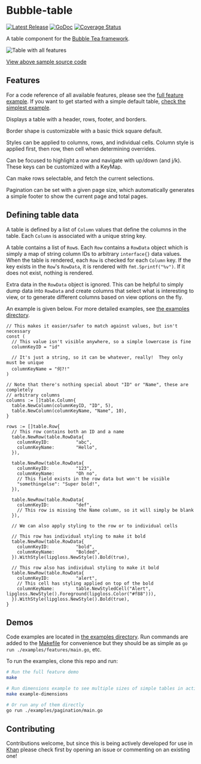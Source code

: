# Bubble-table

<p>
  <a href="https://github.com/Evertras/bubble-table/releases"><img src="https://img.shields.io/github/release/Evertras/bubble-table.svg" alt="Latest Release"></a>
  <a href="https://pkg.go.dev/github.com/evertras/bubble-table/table?tab=doc"><img src="https://godoc.org/github.com/golang/gddo?status.svg" alt="GoDoc"></a>
  <a href='https://coveralls.io/github/Evertras/bubble-table?branch=main'><img src='https://coveralls.io/repos/github/Evertras/bubble-table/badge.svg?branch=main' alt='Coverage Status'/></a>
</p>

A table component for the [Bubble Tea framework](https://github.com/charmbracelet/bubbletea).

![Table with all features](https://user-images.githubusercontent.com/5923958/154851497-78a28031-db82-4a95-a4c7-dae5b0d6cf00.png)

[View above sample source code](./examples/features/main.go)

## Features

For a code reference of all available features, please see the [full feature example](./examples/features/main.go).
If you want to get started with a simple default table, [check the simplest example](./examples/simplest/main.go).

Displays a table with a header, rows, footer, and borders.

Border shape is customizable with a basic thick square default.

Styles can be applied to columns, rows, and individual cells.  Column style is
applied first, then row, then cell when determining overrides.

Can be focused to highlight a row and navigate with up/down (and j/k).  These
keys can be customized with a KeyMap.

Can make rows selectable, and fetch the current selections.

Pagination can be set with a given page size, which automatically generates a
simple footer to show the current page and total pages.

## Defining table data

A table is defined by a list of `Column` values that define the columns in the
table.  Each `Column` is associated with a unique string key.

A table contains a list of `Row`s.  Each `Row` contains a `RowData` object which
is simply a map of string column IDs to arbitrary `interface{}` data values.
When the table is rendered, each `Row` is checked for each `Column` key.  If the
key exists in the `Row`'s `RowData`, it is rendered with `fmt.Sprintf("%v")`.
If it does not exist, nothing is rendered.

Extra data in the `RowData` object is ignored.  This can be helpful to simply
dump data into `RowData` and create columns that select what is interesting to
view, or to generate different columns based on view options on the fly.

An example is given below.  For more detailed examples, see
[the examples directory](./examples).

```golang
// This makes it easier/safer to match against values, but isn't necessary
const (
  // This value isn't visible anywhere, so a simple lowercase is fine
  columnKeyID = "id"

  // It's just a string, so it can be whatever, really!  They only must be unique
  columnKeyName = "何?!"
)

// Note that there's nothing special about "ID" or "Name", these are completely
// arbitrary columns
columns := []table.Column{
  table.NewColumn(columnKeyID, "ID", 5),
  table.NewColumn(columnKeyName, "Name", 10),
}

rows := []table.Row{
  // This row contains both an ID and a name
  table.NewRow(table.RowData{
    columnKeyID:          "abc",
    columnKeyName:        "Hello",
  }),

  table.NewRow(table.RowData{
    columnKeyID:          "123",
    columnKeyName:        "Oh no",
    // This field exists in the row data but won't be visible
    "somethingelse": "Super bold!",
  }),

  table.NewRow(table.RowData{
    columnKeyID:          "def",
    // This row is missing the Name column, so it will simply be blank
  }),

  // We can also apply styling to the row or to individual cells

  // This row has individual styling to make it bold
  table.NewRow(table.RowData{
    columnKeyID:          "bold",
    columnKeyName:        "Bolded",
  }).WithStyle(lipgloss.NewStyle().Bold(true),

  // This row also has individual styling to make it bold
  table.NewRow(table.RowData{
    columnKeyID:          "alert",
    // This cell has styling applied on top of the bold
    columnKeyName:        table.NewStyledCell("Alert", lipgloss.NewStyle().Foreground(lipgloss.Color("#f88"))),
  }).WithStyle(lipgloss.NewStyle().Bold(true),
}
```

## Demos

Code examples are located in [the examples directory](./examples).  Run commands
are added to the [Makefile](Makefile) for convenience but they should be as
simple as `go run ./examples/features/main.go`, etc.

To run the examples, clone this repo and run:

```bash
# Run the full feature demo
make

# Run dimensions example to see multiple sizes of simple tables in action
make example-dimensions

# Or run any of them directly
go run ./examples/pagination/main.go
```

## Contributing

Contributions welcome, but since this is being actively developed for use in
[Khan](https://github.com/evertras/khan) please check first by opening an issue
or commenting on an existing one!


